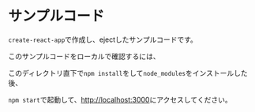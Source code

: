 # サンプルコード
`create-react-app`で作成し、ejectしたサンプルコードです。

このサンプルコードをローカルで確認するには、

このディレクトリ直下で`npm install`をして`node_modules`をインストールした後、

`npm start`で起動して、[http://localhost:3000](http://localhost:3000)にアクセスしてください。